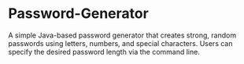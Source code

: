 # Password-Generator
A simple Java-based password generator that creates strong, random passwords using letters, numbers, and special characters. Users can specify the desired password length via the command line.
